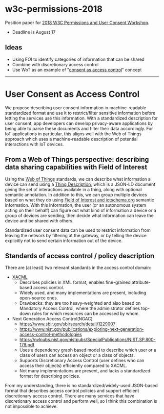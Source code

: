 # w3c-permissions-2018
Position paper for [2018 W3C Permissions and User Consent Workshop](https://www.w3.org/Privacy/permissions-ws-2018/cfp.html).
* Deadline is August 17

## Ideas
* Using FOI to identify categories of information that can be shared
* Combine with discretionary access control
* Use WoT as an example of "[consent as access control](0806-kajiwara-original-plans.txt)" concept

----

# User Consent as Access Control

We propose describing user consent information in machine-readable standardized format and use it to restrict/filter sensitive information before letting the services use this information. With a standardized description for user consent, app developers can develop privacy-aware applications by being able to parse these documents and filter their data accordingly.  For IoT applications in particular, this aligns well with the Web of Things approach which uses a machine-readable description of potential interactions with IoT devices.

## From a Web of Things perspective: describing data sharing capabilities with Field of Interest

Using the [Web of Things](https://www.w3.org/WoT/) standards, we can describe what information a device can send using a [Thing Description](https://w3c.github.io/wot-thing-description/), which is a JSON-LD document giving the set of interactions available in a thing, along with optional semantic annotation. In addition to this, we can group multiple devices based on what they do using [Field of Interest and iotschema.org](http://iotschema.org/) semantic information. With this information, the user (or an autonomous system acting on their behalf) can figure out what kind of information a device or a group of devices are sending, then decide what information can leave the device and be shared with others.

Standardized user consent data can be used to restrict information from leaving the network by filtering at the gateway, or by telling the device explicitly not to send certain information out of the device.

## Standards of access control / policy description

There are (at least) two relevant standards in the access control domain:

* [XACML](http://xml.coverpages.org/xacml.html)
    * Describes policies in XML format, enables fine-grained attribute-based access control. 
    * Widely used, and many implementations are present, including open-source ones.
    * Drawbacks: they are too heavy-weighted and also based on Mandatory Access Control, where the administrator defines top-down rules for which resources can be accessed by whom.
* Next Generation Access Control(NGAC)
    * https://www.sbir.gov/sbirsearch/detail/1229007
    * https://www.nist.gov/publications/exploring-next-generation-access-control-methodologies
    * https://nvlpubs.nist.gov/nistpubs/SpecialPublications/NIST.SP.800-178.pdf
    * Uses a dependency graph based model to describe which user or a class of users can access an object or a class of objects.
    * Supports Discretionary Access Control (user defines who can access their objects) efficiently compared to XACML.
    * Not many implementations are present, and lacks a standardized format for describing policies.

From my understanding, there is no standardized/widely-used JSON-based format that describes access control policies and support efficient discretionary access control. There are many services that have discretionary access control and perform well, so I think this combination is not impossible to achieve.
